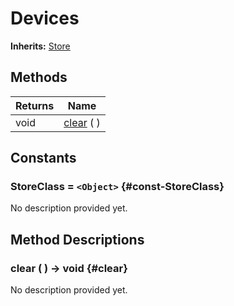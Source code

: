 # Devices
**Inherits:** [Store](/reference/lib--stores--store.html)
    




## Methods

| Returns | Name                 |
| ------- | -------------------- |
| void    | [clear](#clear) (  ) |





## Constants

### StoreClass = `<Object>` {#const-StoreClass}

No description provided yet.



## Method Descriptions

###  clear ( ) -> void {#clear}

No description provided yet.
